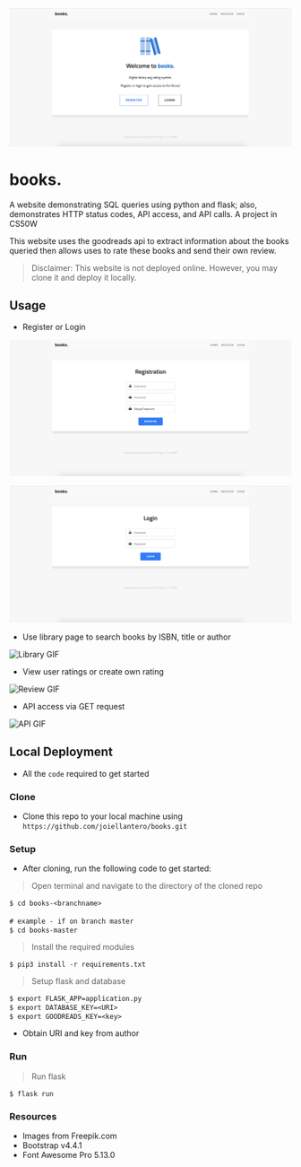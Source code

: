 <img src="static/images/home-page.png"></a>

# books.

A website demonstrating SQL queries using python and flask; also, demonstrates HTTP status codes, API access, and API calls. A project in CS50W

This website uses the goodreads api to extract information about the books queried then allows uses to rate these books and send their own review. 

> Disclaimer: This website is not deployed online. However, you may clone it and deploy it locally.

## Usage

- Register or Login

<img src="static/images/registration-page.png" title="books." alt="books-website"></a>

<img src="static/images/login-page.png"></a>

- Use library page to search books by ISBN, title or author

![Library GIF](http://g.recordit.co/fzLFcCSWf3.gif)

- View user ratings or create own rating

![Review GIF](http://g.recordit.co/eBQqkeVLUe.gif)

- API access via GET request

![API GIF](http://g.recordit.co/NI05UgjpvG.gif)

## Local Deployment

- All the `code` required to get started

### Clone

- Clone this repo to your local machine using `https://github.com/joiellantero/books.git`

### Setup

- After cloning, run the following code to get started:

> Open terminal and navigate to the directory of the cloned repo

```shell
$ cd books-<branchname>

# example - if on branch master
$ cd books-master
```

> Install the required modules

```shell
$ pip3 install -r requirements.txt
```

> Setup flask and database

```shell
$ export FLASK_APP=application.py
$ export DATABASE_KEY=<URI>
$ export GOODREADS_KEY=<key>
```

- Obtain URI and key from author

### Run

> Run flask

```shell
$ flask run
```

### Resources

- Images from Freepik.com
- Bootstrap v4.4.1
- Font Awesome Pro 5.13.0

